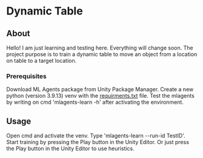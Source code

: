 # Dynamic Table

## About <a name = "about"></a>

Hello! I am just learning and testing here. Everything will change soon. The project purpose is to train a dynamic table to move an object from a location on table to a target location.

### Prerequisites <a name = "prerequisites"></a>

Download ML Agents package from Unity Package Manager.
Create a new python (version 3.9.13) venv with the [requirments.txt](requirments.txt) file.
Test the mlagents by writing on cmd 'mlagents-learn -h' after activating the environment.

## Usage <a name = "usage"></a>

Open cmd and activate the venv. Type 'mlagents-learn --run-id TestID'. Start training by pressing the Play button in the Unity Editor.
Or just press the Play button in the Unity Editor to use heuristics.